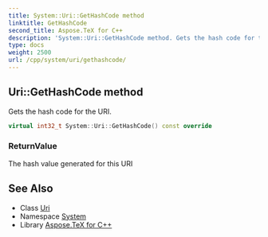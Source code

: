 ```yaml
---
title: System::Uri::GetHashCode method
linktitle: GetHashCode
second_title: Aspose.TeX for C++
description: 'System::Uri::GetHashCode method. Gets the hash code for the URI in C++.'
type: docs
weight: 2500
url: /cpp/system/uri/gethashcode/
---
```

## Uri::GetHashCode method


Gets the hash code for the URI.

```cpp
virtual int32_t System::Uri::GetHashCode() const override
```


### ReturnValue

The hash value generated for this URI

## See Also

* Class [Uri](../)
* Namespace [System](../../)
* Library [Aspose.TeX for C++](../../../)
